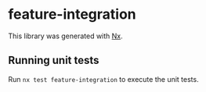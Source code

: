 # feature-integration

This library was generated with [Nx](https://nx.dev).

## Running unit tests

Run `nx test feature-integration` to execute the unit tests.
